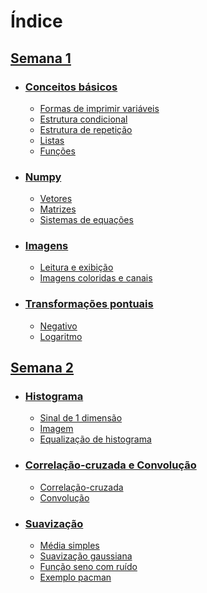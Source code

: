 # Índice

## [Semana 1](semana1.md/)
- ### [Conceitos básicos](semana1.md/#conceitos-básicos)
  - [Formas de imprimir variáveis](semana1.md/#formas-de-imprimir-variáveis)
  - [Estrutura condicional](semana1.md/#estrutura-condicional)
  - [Estrutura de repetição](semana1.md/#estrutura-de-repetição)
  - [Listas](semana1.md/#listas)
  - [Funções](semana1.md/#funções)
- ### [Numpy](semana1.md/#numpy)
  - [Vetores](semana1.md/#vetores)
  - [Matrizes](semana1.md/#matrizes)
  - [Sistemas de equações](semana1.md/#sistemas-de-equações)
- ### [Imagens](semana1.md/#imagens)
  - [Leitura e exibição](semana1.md/#leitura-e-exibição)
  - [Imagens coloridas e canais](semana1.md/#imagens-coloridas-e-canais)
- ### [Transformações pontuais](semana1.md/#transformações-pontuais)
  - [Negativo](semana1.md/#negativo)
  - [Logaritmo](semana1.md/#logaritmo)

## [Semana 2](semana2.md/)
- ### [Histograma](semana2.md/#histograma)
  - [Sinal de 1 dimensão](semana2.md/#sinal-de-1-dimensão)
  - [Imagem](semana2.md/#imagem)
  - [Equalização de histograma](semana2.md/#equalização-de-histograma)
- ### [Correlação-cruzada e Convolução](semana2.md/#correlação-cruzada-e-convolução)
  - [Correlação-cruzada](semana2.md/#correlação-cruzada)
  - [Convolução](semana2.md/#convolução)
- ### [Suavização](semana2.md/#suavização)
  - [Média simples](semana2.md/#média-simples)
  - [Suavização gaussiana](semana2.md/#suavização-gaussiana)
  - [Função seno com ruído](semana2.md/#função-seno-com-ruído)
  - [Exemplo pacman](semana2.md/#exemplo-pacman)